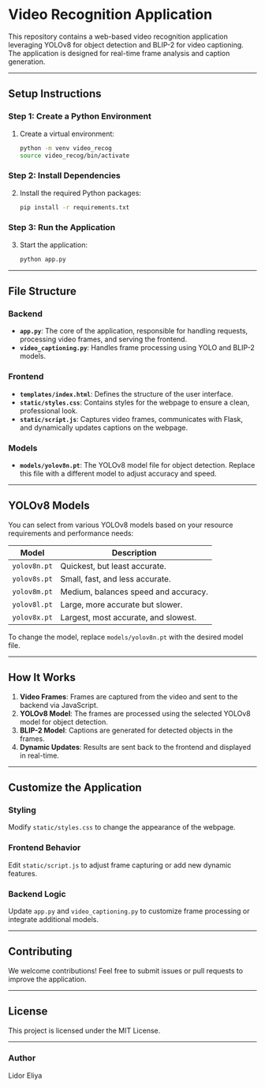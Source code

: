 # Video Recognition Application

This repository contains a web-based video recognition application leveraging YOLOv8 for object detection and BLIP-2 for video captioning. The application is designed for real-time frame analysis and caption generation.

---

## **Setup Instructions**

### **Step 1: Create a Python Environment**
1. Create a virtual environment:
   ```bash
   python -m venv video_recog
   source video_recog/bin/activate
   ```

### **Step 2: Install Dependencies**
2. Install the required Python packages:
   ```bash
   pip install -r requirements.txt
   ```

### **Step 3: Run the Application**
3. Start the application:
   ```bash
   python app.py
   ```

---

## **File Structure**

### **Backend**
- **`app.py`**: The core of the application, responsible for handling requests, processing video frames, and serving the frontend.
- **`video_captioning.py`**: Handles frame processing using YOLO and BLIP-2 models.

### **Frontend**
- **`templates/index.html`**: Defines the structure of the user interface.
- **`static/styles.css`**: Contains styles for the webpage to ensure a clean, professional look.
- **`static/script.js`**: Captures video frames, communicates with Flask, and dynamically updates captions on the webpage.

### **Models**
- **`models/yolov8n.pt`**: The YOLOv8 model file for object detection. Replace this file with a different model to adjust accuracy and speed.

---

## **YOLOv8 Models**
You can select from various YOLOv8 models based on your resource requirements and performance needs:

| Model          | Description                                |
|----------------|--------------------------------------------|
| `yolov8n.pt`   | Quickest, but least accurate.              |
| `yolov8s.pt`   | Small, fast, and less accurate.            |
| `yolov8m.pt`   | Medium, balances speed and accuracy.       |
| `yolov8l.pt`   | Large, more accurate but slower.           |
| `yolov8x.pt`   | Largest, most accurate, and slowest.       |

To change the model, replace `models/yolov8n.pt` with the desired model file.

---

## **How It Works**
1. **Video Frames**: Frames are captured from the video and sent to the backend via JavaScript.
2. **YOLOv8 Model**: The frames are processed using the selected YOLOv8 model for object detection.
3. **BLIP-2 Model**: Captions are generated for detected objects in the frames.
4. **Dynamic Updates**: Results are sent back to the frontend and displayed in real-time.

---

## **Customize the Application**
### **Styling**
Modify `static/styles.css` to change the appearance of the webpage.

### **Frontend Behavior**
Edit `static/script.js` to adjust frame capturing or add new dynamic features.

### **Backend Logic**
Update `app.py` and `video_captioning.py` to customize frame processing or integrate additional models.

---

## **Contributing**
We welcome contributions! Feel free to submit issues or pull requests to improve the application.

---

## **License**
This project is licensed under the MIT License.

---

### **Author**
Lidor Eliya


